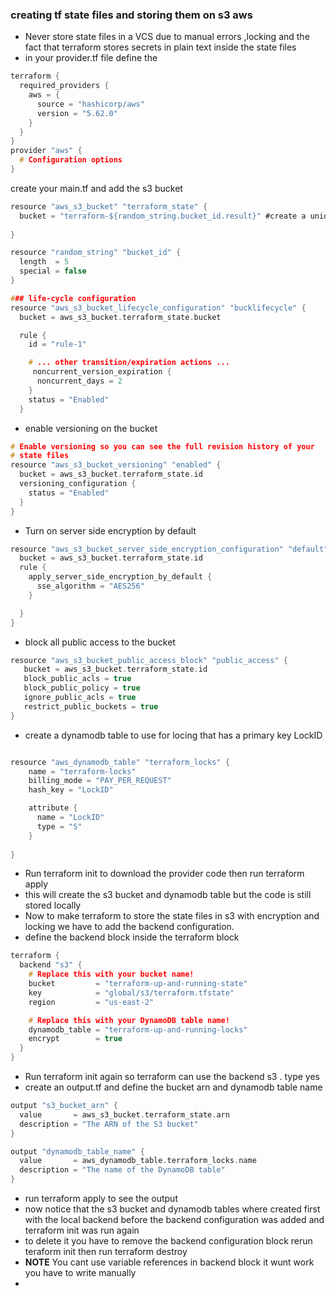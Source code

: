 ### creating tf state files and storing them on  s3 aws 
 - Never store state files in a VCS due to manual errors ,locking and the fact that terraform stores secrets in plain text inside the state files
- in your provider.tf file define the 
```h
terraform {
  required_providers {
    aws = {
      source = "hashicorp/aws"
      version = "5.62.0"
    }
  }
}
provider "aws" {
  # Configuration options
}
```
create your main.tf and add the s3 bucket 
```h
resource "aws_s3_bucket" "terraform_state" {
  bucket = "terraform-${random_string.bucket_id.result}" #create a unique bucket name 
  
}

resource "random_string" "bucket_id" {
  length  = 5
  special = false
}

### life-cycle configuration
resource "aws_s3_bucket_lifecycle_configuration" "bucklifecycle" {
  bucket = aws_s3_bucket.terraform_state.bucket

  rule {
    id = "rule-1"

    # ... other transition/expiration actions ...
     noncurrent_version_expiration {
      noncurrent_days = 2
    }
    status = "Enabled"
  }


```
- enable versioning on the bucket
```h
# Enable versioning so you can see the full revision history of your
# state files
resource "aws_s3_bucket_versioning" "enabled" {
  bucket = aws_s3_bucket.terraform_state.id
  versioning_configuration {
    status = "Enabled"
  }
}
```
- Turn on server side encryption by default 
```h
resource "aws_s3_bucket_server_side_encryption_configuration" "default" {
  bucket = aws_s3_bucket.terraform_state.id
  rule {
    apply_server_side_encryption_by_default {
      sse_algorithm = "AES256"
    }

  }
}

```
- block all public access to the bucket 
```h
resource "aws_s3_bucket_public_access_block" "public_access" {
   bucket = aws_s3_bucket.terraform_state.id
   block_public_acls = true
   block_public_policy = true
   ignore_public_acls = true
   restrict_public_buckets = true
}
```
- create a dynamodb table to use for locing that has a primary key LockID

```h

resource "aws_dynamodb_table" "terraform_locks" {
    name = "terraform-locks"
    billing_mode = "PAY_PER_REQUEST"
    hash_key = "LockID"

    attribute {
      name = "LockID"
      type = "S"
    }
  
}
```
- Run terraform init to download the provider code then run terraform apply 
- this will create the s3 bucket and dynamodb table but the code is still stored locally 
- Now to make terraform to store the state files in s3 with encryption and locking we have to add the backend configuration. 
- define the backend block inside the terraform block 
```h
terraform {
  backend "s3" {
    # Replace this with your bucket name!
    bucket         = "terraform-up-and-running-state"
    key            = "global/s3/terraform.tfstate"
    region         = "us-east-2"

    # Replace this with your DynamoDB table name!
    dynamodb_table = "terraform-up-and-running-locks"
    encrypt        = true
  }
}
```
- Run terraform init again so terraform can use the backend s3 . type yes 
- create an output.tf and define the bucket arn and dynamodb table name 
```h
output "s3_bucket_arn" {
  value       = aws_s3_bucket.terraform_state.arn
  description = "The ARN of the S3 bucket"
}

output "dynamodb_table_name" {
  value       = aws_dynamodb_table.terraform_locks.name
  description = "The name of the DynamoDB table"
}
```
- run terraform apply to see the output 
- now notice that the s3 bucket and dynamodb tables where created first  with the local backend before the backend configuration was added and terraform init was run again 
- to delete it you have to remove the backend configuration block rerun teraform init then run terraform destroy 
- **NOTE** You cant use variable references in backend block it wunt work you have to write manually 
- 